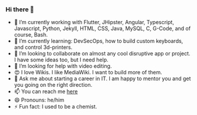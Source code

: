 ### Hi there 👋

- 🔭 I’m currently working with Flutter, JHipster, Angular, Typescript, Javascript, Python, Jekyll, HTML, CSS, Java, MySQL, C, G-Code, and of course, Bash.
- 🌱 I’m currently learning: DevSecOps, how to build custom keyboards, and control 3d-printers.
- 👯 I’m looking to collaborate on almost any cool disruptive app or project. I have some ideas too, but I need help.
- 🤔 I’m looking for help with video editing.
- 😍 I love Wikis. I like MediaWiki. I want to build more of them.
- 💬 Ask me about starting a career in IT. I am happy to mentor you and get you going on the right direction.
- 📫 You can reach me [here](https://hepaestus.com/contact)
- 😄 Pronouns: he/him
- ⚡ Fun fact: I used to be a chemist.
